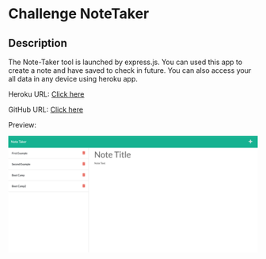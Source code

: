# Challenge NoteTaker

## Description 
The Note-Taker tool is launched by express.js. You can used this app to create a note and have saved to check in future. You can also access your all data in  any device using heroku app.

Heroku URL:
[Click here](https://notetaker202.herokuapp.com/)

GitHub URL:
[Click here](https://github.com/pawan495/express.js.git)


Preview:

![Screenshot Preview](./Develop//public/assets/css/pic1.png)